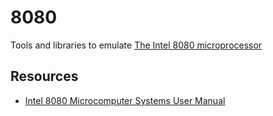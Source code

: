 # 8080

Tools and libraries to emulate [The Intel 8080 microprocessor](https://en.wikipedia.org/wiki/Intel_8080)

## Resources

- [Intel 8080 Microcomputer Systems User Manual](doc/manual.pdf)